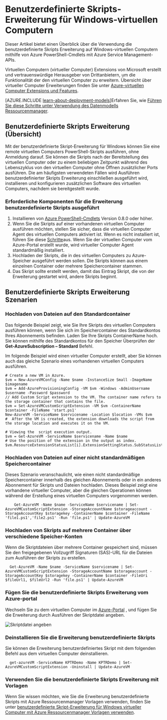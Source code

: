 <properties
   pageTitle="Benutzerdefinierte Skripts Erweiterung auf einen Windows-virtuellen | Microsoft Azure"
   description="Automatisieren von Aufgaben zur Azure-virtuellen Computer mithilfe der Erweiterung benutzerdefiniertes Skript einen remote virtuellen von Windows PowerShell Skripts auszuführen"
   services="virtual-machines-windows"
   documentationCenter=""
   authors="kundanap"
   manager="timlt"
   editor=""
   tags="azure-service-management"/>

<tags
   ms.service="virtual-machines-windows"
   ms.devlang="na"
   ms.topic="article"
   ms.tgt_pltfrm="vm-windows"
   ms.workload="infrastructure-services"
   ms.date="08/06/2015"
   ms.author="kundanap"/>

# <a name="custom-script-extension-for-windows-virtual-machines"></a>Benutzerdefinierte Skripts-Erweiterung für Windows-virtuellen Computern

Dieser Artikel bietet einen Überblick über die Verwendung die benutzerdefinierte Skripts Erweiterung auf Windows-virtuellen Computern mithilfe von Azure PowerShell-Cmdlets mit Azure Service Management-APIs.

Virtuellen Computern (virtueller Computer) Extensions von Microsoft erstellt und vertrauenswürdige Herausgeber von Drittanbietern, um die Funktionalität der den virtuellen Computer zu erweitern. Übersicht über virtueller Computer Erweiterungen finden Sie unter [Azure-virtuellen Computer Extensions und Features](virtual-machines-windows-extensions-features.md).

[AZURE.INCLUDE [learn-about-deployment-models](../../includes/learn-about-deployment-models-classic-include.md)]Erfahren Sie, wie [Führen Sie diese Schritte unter Verwendung des Datenmodells Ressourcenmanager](virtual-machines-windows-extensions-customscript.md).

## <a name="custom-script-extension-overview"></a>Benutzerdefinierte Skripts Erweiterung (Übersicht)

Mit der benutzerdefinierte Skript-Erweiterung für Windows können Sie eine remote virtuellen Computers PowerShell-Skripts ausführen, ohne Anmeldung darauf. Sie können die Skripts nach der Bereitstellung des virtuellen Computer oder zu einem beliebigen Zeitpunkt während des Lebenszyklus von den virtuellen Computer ohne Öffnen zusätzlicher Ports ausführen. Die am häufigsten verwendeten Fällen wird Ausführen benutzerdefinierter Skripts Erweiterung einschließen ausgeführt wird, installieren und konfigurieren zusätzlichen Software des virtuellen Computers, nachdem sie bereitgestellt wurde.

### <a name="prerequisites-for-running-the-custom-script-extension"></a>Erforderliche Komponenten für die Erweiterung benutzerdefinierte Skripts ausgeführt

1. Installieren von <a href="http://azure.microsoft.com/downloads" target="_blank">Azure PowerShell-Cmdlets</a> Version 0.8.0 oder höher.
2. Wenn Sie die Skripts auf einer vorhandenen virtuellen Computer ausführen möchten, stellen Sie sicher, dass die virtuellen Computer Agent des virtuellen Computers aktiviert ist. Wenn es nicht installiert ist, führen Sie diese [Schritte](virtual-machines-windows-classic-agents-and-extensions.md)aus. Wenn Sie der virtuellen Computer vom Azure-Portal erstellt wurde, wird virtueller Computer Agent standardmäßig installiert.
3. Hochladen der Skripts, die in des virtuellen Computers zu Azure-Speicher ausgeführt werden sollen. Die Skripts können aus einem einzelnen Container oder mehrere Speichercontainer stammen.
4. Das Skript sollte erstellt werden, damit das Eintrag Skript, die von der Erweiterung gestartet wird, andere Skripts beginnt.

## <a name="custom-script-extension-scenarios"></a>Benutzerdefinierte Skripts Erweiterung Szenarien

### <a name="upload-files-to-the-default-container"></a>Hochladen von Dateien auf den Standardcontainer

Das folgende Beispiel zeigt, wie Sie Ihre Skripts des virtuellen Computers ausführen können, wenn Sie sich im Speichercontainer des Standardkontos Ihres Abonnements befinden. Laden Sie Ihre Skripts ContainerName hoch. Sie können mithilfe des Standardkontos für den Speicher Überprüfen der **Get-AzureSubscription – Standard** Befehl.

Im folgende Beispiel wird einen virtueller Computer erstellt, aber Sie können auch das gleiche Szenario eines vorhandenen virtuellen Computers ausführen.

    # Create a new VM in Azure.
    $vm = New-AzureVMConfig -Name $name -InstanceSize Small -ImageName $imagename
    $vm = Add-AzureProvisioningConfig -VM $vm -Windows -AdminUsername $username -Password $password
    // Add Custom Script extension to the VM. The container name refers to the storage container that contains the file.
    $vm = Set-AzureVMCustomScriptExtension -VM $vm -ContainerName $container -FileName 'start.ps1'
    New-AzureVM -ServiceName $servicename -Location $location -VMs $vm
    #  After the VM is created, the extension downloads the script from the storage location and executes it on the VM.

    # Viewing the  script execution output.
    $vm = Get-AzureVM -ServiceName $servicename -Name $name
    # Use the position of the extension in the output as index.
    $vm.ResourceExtensionStatusList[i].ExtensionSettingStatus.SubStatusList

### <a name="upload-files-to-a-non-default-storage-container"></a>Hochladen von Dateien auf einer nicht standardmäßigen Speichercontainer

Dieses Szenario veranschaulicht, wie einen nicht standardmäßige Speichercontainer innerhalb des gleichen Abonnements oder in ein anderes Abonnement für Skripts und Dateien hochladen. Dieses Beispiel zeigt eine vorhandene virtueller Computer, aber die gleichen Operationen können während der Erstellung eines virtuellen Computers vorgenommen werden.

        Get-AzureVM -Name $name -ServiceName $servicename | Set-AzureVMCustomScriptExtension -StorageAccountName $storageaccount -StorageAccountKey $storagekey -ContainerName $container -FileName 'file1.ps1','file2.ps1' -Run 'file.ps1' | Update-AzureVM

### <a name="upload-scripts-to-multiple-containers-across-different-storage-accounts"></a>Hochladen von Skripts auf mehrere Container über verschiedene Speicher-Konten

  Wenn die Skriptdateien über mehrere Container gespeichert sind, müssen Sie den freigegebenen Vollzugriff Signaturen (SAS)-URL für die Dateien zum Ausführen der Skripts zu erstellen.

      Get-AzureVM -Name $name -ServiceName $servicename | Set-AzureVMCustomScriptExtension -StorageAccountName $storageaccount -StorageAccountKey $storagekey -ContainerName $container -FileUri $fileUrl1, $fileUrl2 -Run 'file.ps1' | Update-AzureVM


### <a name="add-the-custom-script-extension-from-the-azure-portal"></a>Fügen Sie die benutzerdefinierte Skripts Erweiterung vom Azure-portal

Wechseln Sie zu dem virtuellen Computer im <a href="https://portal.azure.com/ " target="_blank">Azure-Portal</a> , und fügen Sie die Erweiterung durch Ausführen der Skriptdatei angeben.

  ![Skriptdatei angeben][5]


### <a name="uninstall-the-custom-script-extension"></a>Deinstallieren Sie die Erweiterung benutzerdefinierte Skripts

Sie können die Erweiterung benutzerdefiniertes Skript mit dem folgenden Befehl aus dem virtuellen Computer deinstallieren.

      get-azureVM -ServiceName KPTRDemo -Name KPTRDemo | Set-AzureVMCustomScriptExtension -Uninstall | Update-AzureVM

### <a name="use-the-custom-script-extension-with-templates"></a>Verwenden Sie die benutzerdefinierte Skripts Erweiterung mit Vorlagen

Wenn Sie wissen möchten, wie Sie die Erweiterung benutzerdefinierte Skripts mit Azure Ressourcenmanager Vorlagen verwenden, finden Sie unter [benutzerdefinierte Skript-Erweiterung für Windows virtueller Computer mit Azure Ressourcenmanager Vorlagen verwenden](virtual-machines-windows-extensions-customscript.md).

<!--Image references-->
[5]: ./media/virtual-machines-windows-classic-extensions-customscript/addcse.png
